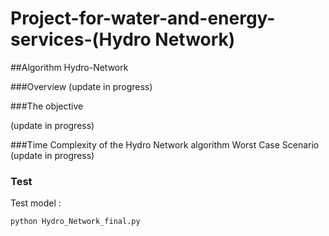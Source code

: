 # Project-for-water-and-energy-services-(Hydro Network) 
##Algorithm Hydro-Network


###Overview
(update in progress)

###The objective

(update in progress)

###Time Complexity of the Hydro Network algorithm 
Worst Case Scenario (update in progress)

### Test

Test model :

```bash
python Hydro_Network_final.py 
```

